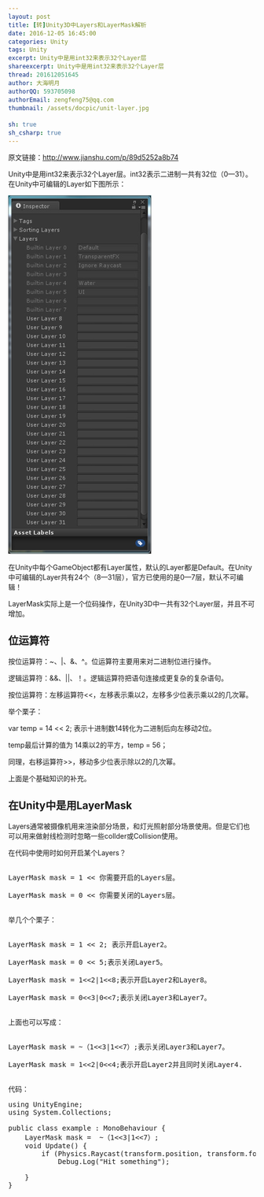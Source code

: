 ```yaml
---
layout: post
title: [转]Unity3D中Layers和LayerMask解析
date: 2016-12-05 16:45:00
categories: Unity
tags: Unity
excerpt: Unity中是用int32来表示32个Layer层
shareexcerpt: Unity中是用int32来表示32个Layer层
thread: 201612051645
author: 大海明月
authorQQ: 593705098
authorEmail: zengfeng75@qq.com
thumbnail: /assets/docpic/unit-layer.jpg

sh: true
sh_csharp: true
---
```


原文链接：http://www.jianshu.com/p/89d5252a8b74


<p>Unity中是用int32来表示32个Layer层。int32表示二进制一共有32位（0—31）。 在Unity中可编辑的Layer如下图所示：</p>
<p><img src="/assets/docpic/unit-layer.jpg" /></p>


<p>在Unity中每个GameObject都有Layer属性，默认的Layer都是Default。在Unity中可编辑的Layer共有24个（8—31层），官方已使用的是0—7层，默认不可编辑！</p>
<p>LayerMask实际上是一个位码操作，在Unity3D中一共有32个Layer层，并且不可增加。</p>





<h2 class="nav1">位运算符</h2>
<p>按位运算符：~、|、&、^。位运算符主要用来对二进制位进行操作。</p>

<p>逻辑运算符：&&、||、！。逻辑运算符把语句连接成更复杂的复杂语句。</p>

<p>按位运算符：左移运算符<<，左移表示乘以2，左移多少位表示乘以2的几次幂。</p>

<p>举个栗子：</p>

<p>var temp = 14 << 2; 表示十进制数14转化为二进制后向左移动2位。</p>

<p>temp最后计算的值为 14乘以2的平方，temp = 56；</p>

<p>同理，右移运算符>>，移动多少位表示除以2的几次幂。</p>

<p>上面是个基础知识的补充。</p>




<h2 class="nav1">在Unity中是用LayerMask</h2>

<p>Layers通常被摄像机用来渲染部分场景，和灯光照射部分场景使用。但是它们也可以用来做射线检测时忽略一些collder或Collision使用。</p>

<p>在代码中使用时如何开启某个Layers？</p>

<pre>

LayerMask mask = 1 << 你需要开启的Layers层。

LayerMask mask = 0 << 你需要关闭的Layers层。

</pre>

<p>举几个个栗子：</p>


<pre>

LayerMask mask = 1 << 2; 表示开启Layer2。

LayerMask mask = 0 << 5;表示关闭Layer5。

LayerMask mask = 1<<2|1<<8;表示开启Layer2和Layer8。

LayerMask mask = 0<<3|0<<7;表示关闭Layer3和Layer7。

</pre>


<p>上面也可以写成：</p>


<pre>

LayerMask mask = ~（1<<3|1<<7）;表示关闭Layer3和Layer7。

LayerMask mask = 1<<2|0<<4;表示开启Layer2并且同时关闭Layer4.

</pre>


<p>代码：</p>


<pre class="brush: csharp; ">
using UnityEngine;
using System.Collections;

public class example : MonoBehaviour {
    LayerMask mask =  ~（1<<3|1<<7）;
    void Update() {
        if (Physics.Raycast(transform.position, transform.forward, 100, mask.value))
            Debug.Log("Hit something");

    }
}
</pre>


